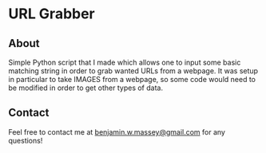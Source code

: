 # URL Grabber

## About

Simple Python script that I made which allows one to
input some basic matching string in order to grab wanted
URLs from a webpage. It was setup in particular to take IMAGES from
a webpage, so some code would need to be modified in order to
get other types of data.

## Contact

Feel free to contact me at benjamin.w.massey@gmail.com for any questions!
